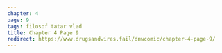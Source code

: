 ```yaml
---
chapter: 4
page: 9
tags: filosof tatar vlad
title: Chapter 4 Page 9
redirect: https://www.drugsandwires.fail/dnwcomic/chapter-4-page-9/
---
```

